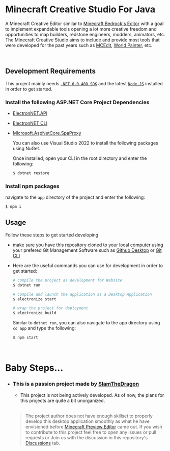 # Minecraft Creative Studio For Java
 A Minecraft Creative Editor similar to [Minecraft Bedrock's Editor](https://learn.microsoft.com/en-us/minecraft/creator/documents/editorinstallation) with a goal to implement expandable tools opening a lot more creative freedom and opportunities to map builders, redstone engineers, modders, animators, etc. The Minecraft Creative Studio aims to include and provide most tools that were developed for the past years such as [MCEdit](https://www.worldpainter.net/), [World Painter](https://www.mcedit.net/), etc.

<br/>

## Development Requirements
This project mainly needs [`.NET 6.0.408 SDK`](https://dotnet.microsoft.com/en-us/download/dotnet/6.0) and the latest [`Node.JS`](https://nodejs.org/en) installed in order to get started.

### Install the following ASP.NET Core Project Dependencies
- [ElectronNET.API](https://github.com/ElectronNET/Electron.NET)
- [ElectronNET CLI](https://www.nuget.org/packages/ElectronNET.CLI)
- [Microsoft.AspNetCore.SpaProxy](https://www.nuget.org/packages/microsoft.aspnetcore.spaproxy)

    You can also use Visual Studio 2022 to install the following packages using NuGet.

    Once installed, open your CLI in the root directory and enter the following:
    ```bash
    $ dotnet restore
    ```
### Install npm packages
navigate to the `app` directory of the project and enter the following:
```bash
$ npm i
```

## Usage
Follow these steps to get started developing
- make sure you have this repository cloned to your local computer using your prefered Git Management Software such as [Github Desktop](https://desktop.github.com/) or [Git CLI](https://cli.github.com/)
- Here are the useful commands you can use for development in order to get started:

    ```bash
    # compile the project as development for Website   
    $ dotnet run

    # compile and launch the application as a Desktop Application
    $ electronize start

    # wrap the project for deployment
    $ electronize build 
    ```
    Similar to `dotnet run`, you can also navigate to the app directory using `cd app` and type the following:

    ```bash
    $ npm start
    ```

<br/>

# Baby Steps...
- ### This is a passion project made by [SlamTheDragon](https://github.com/SlamTheDragon)
    - This project is not being actively developed. As of now, the plans for this projects are quite a bit unorganized.
    
    <br/>

    > The project author does not have enough skillset to properly develop this desktop application smoothly as what he have envisioned before [Minecraft Preview Editor](https://learn.microsoft.com/en-us/minecraft/creator/documents/editorinstallation) came out. If you wish to contribute to this project feel free to open any issues or pull requests or Join us with the discussion in this repository's [Discussions](https://github.com/SlamTheDragon/Minecraft-Creative-Studio-for-Java/discussions) tab.
